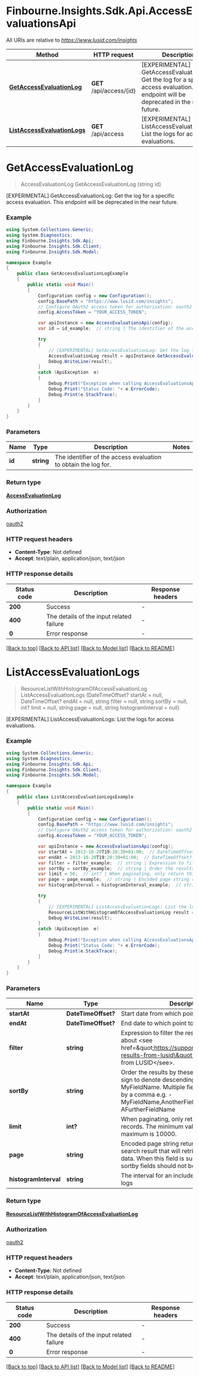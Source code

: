 # Finbourne.Insights.Sdk.Api.AccessEvaluationsApi

All URIs are relative to *https://www.lusid.com/insights*

Method | HTTP request | Description
------------- | ------------- | -------------
[**GetAccessEvaluationLog**](AccessEvaluationsApi.md#getaccessevaluationlog) | **GET** /api/access/{id} | [EXPERIMENTAL] GetAccessEvaluationLog: Get the log for a specific access evaluation.  This endpoint will be deprecated in the near future.
[**ListAccessEvaluationLogs**](AccessEvaluationsApi.md#listaccessevaluationlogs) | **GET** /api/access | [EXPERIMENTAL] ListAccessEvaluationLogs: List the logs for access evaluations.


<a name="getaccessevaluationlog"></a>
# **GetAccessEvaluationLog**
> AccessEvaluationLog GetAccessEvaluationLog (string id)

[EXPERIMENTAL] GetAccessEvaluationLog: Get the log for a specific access evaluation.  This endpoint will be deprecated in the near future.

### Example
```csharp
using System.Collections.Generic;
using System.Diagnostics;
using Finbourne.Insights.Sdk.Api;
using Finbourne.Insights.Sdk.Client;
using Finbourne.Insights.Sdk.Model;

namespace Example
{
    public class GetAccessEvaluationLogExample
    {
        public static void Main()
        {
            Configuration config = new Configuration();
            config.BasePath = "https://www.lusid.com/insights";
            // Configure OAuth2 access token for authorization: oauth2
            config.AccessToken = "YOUR_ACCESS_TOKEN";

            var apiInstance = new AccessEvaluationsApi(config);
            var id = id_example;  // string | The identifier of the access evaluation to obtain the log for.

            try
            {
                // [EXPERIMENTAL] GetAccessEvaluationLog: Get the log for a specific access evaluation.  This endpoint will be deprecated in the near future.
                AccessEvaluationLog result = apiInstance.GetAccessEvaluationLog(id);
                Debug.WriteLine(result);
            }
            catch (ApiException  e)
            {
                Debug.Print("Exception when calling AccessEvaluationsApi.GetAccessEvaluationLog: " + e.Message );
                Debug.Print("Status Code: "+ e.ErrorCode);
                Debug.Print(e.StackTrace);
            }
        }
    }
}
```

### Parameters

Name | Type | Description  | Notes
------------- | ------------- | ------------- | -------------
 **id** | **string**| The identifier of the access evaluation to obtain the log for. | 

### Return type

[**AccessEvaluationLog**](AccessEvaluationLog.md)

### Authorization

[oauth2](../README.md#oauth2)

### HTTP request headers

 - **Content-Type**: Not defined
 - **Accept**: text/plain, application/json, text/json


### HTTP response details
| Status code | Description | Response headers |
|-------------|-------------|------------------|
| **200** | Success |  -  |
| **400** | The details of the input related failure |  -  |
| **0** | Error response |  -  |

[[Back to top]](#) [[Back to API list]](../README.md#documentation-for-api-endpoints) [[Back to Model list]](../README.md#documentation-for-models) [[Back to README]](../README.md)

<a name="listaccessevaluationlogs"></a>
# **ListAccessEvaluationLogs**
> ResourceListWithHistogramOfAccessEvaluationLog ListAccessEvaluationLogs (DateTimeOffset? startAt = null, DateTimeOffset? endAt = null, string filter = null, string sortBy = null, int? limit = null, string page = null, string histogramInterval = null)

[EXPERIMENTAL] ListAccessEvaluationLogs: List the logs for access evaluations.

### Example
```csharp
using System.Collections.Generic;
using System.Diagnostics;
using Finbourne.Insights.Sdk.Api;
using Finbourne.Insights.Sdk.Client;
using Finbourne.Insights.Sdk.Model;

namespace Example
{
    public class ListAccessEvaluationLogsExample
    {
        public static void Main()
        {
            Configuration config = new Configuration();
            config.BasePath = "https://www.lusid.com/insights";
            // Configure OAuth2 access token for authorization: oauth2
            config.AccessToken = "YOUR_ACCESS_TOKEN";

            var apiInstance = new AccessEvaluationsApi(config);
            var startAt = 2013-10-20T19:20:30+01:00;  // DateTimeOffset? | Start date from which point to fetch logs. (optional) 
            var endAt = 2013-10-20T19:20:30+01:00;  // DateTimeOffset? | End date to which point to fetch logs. (optional) 
            var filter = filter_example;  // string | Expression to filter the result set. Read more about <see href=\"https://support.lusid.com/filtering-results-from-lusid\"> filtering results from LUSID</see>. (optional) 
            var sortBy = sortBy_example;  // string | Order the results by these fields. Use the '-' sign to denote descending order e.g. -MyFieldName. Multiple fields can be denoted by a comma e.g. -MyFieldName,AnotherFieldName,-AFurtherFieldName (optional) 
            var limit = 56;  // int? | When paginating, only return this number of records. The minimum value is 0 and the maximum is 10000. (optional) 
            var page = page_example;  // string | Encoded page string returned from a previous search result that will retrieve the next page of data. When this field is supplied, filter and sortby fields should not be supplied. (optional) 
            var histogramInterval = histogramInterval_example;  // string | The interval for an included histogram of the logs (optional) 

            try
            {
                // [EXPERIMENTAL] ListAccessEvaluationLogs: List the logs for access evaluations.
                ResourceListWithHistogramOfAccessEvaluationLog result = apiInstance.ListAccessEvaluationLogs(startAt, endAt, filter, sortBy, limit, page, histogramInterval);
                Debug.WriteLine(result);
            }
            catch (ApiException  e)
            {
                Debug.Print("Exception when calling AccessEvaluationsApi.ListAccessEvaluationLogs: " + e.Message );
                Debug.Print("Status Code: "+ e.ErrorCode);
                Debug.Print(e.StackTrace);
            }
        }
    }
}
```

### Parameters

Name | Type | Description  | Notes
------------- | ------------- | ------------- | -------------
 **startAt** | **DateTimeOffset?**| Start date from which point to fetch logs. | [optional] 
 **endAt** | **DateTimeOffset?**| End date to which point to fetch logs. | [optional] 
 **filter** | **string**| Expression to filter the result set. Read more about &lt;see href&#x3D;\&quot;https://support.lusid.com/filtering-results-from-lusid\&quot;&gt; filtering results from LUSID&lt;/see&gt;. | [optional] 
 **sortBy** | **string**| Order the results by these fields. Use the &#39;-&#39; sign to denote descending order e.g. -MyFieldName. Multiple fields can be denoted by a comma e.g. -MyFieldName,AnotherFieldName,-AFurtherFieldName | [optional] 
 **limit** | **int?**| When paginating, only return this number of records. The minimum value is 0 and the maximum is 10000. | [optional] 
 **page** | **string**| Encoded page string returned from a previous search result that will retrieve the next page of data. When this field is supplied, filter and sortby fields should not be supplied. | [optional] 
 **histogramInterval** | **string**| The interval for an included histogram of the logs | [optional] 

### Return type

[**ResourceListWithHistogramOfAccessEvaluationLog**](ResourceListWithHistogramOfAccessEvaluationLog.md)

### Authorization

[oauth2](../README.md#oauth2)

### HTTP request headers

 - **Content-Type**: Not defined
 - **Accept**: text/plain, application/json, text/json


### HTTP response details
| Status code | Description | Response headers |
|-------------|-------------|------------------|
| **200** | Success |  -  |
| **400** | The details of the input related failure |  -  |
| **0** | Error response |  -  |

[[Back to top]](#) [[Back to API list]](../README.md#documentation-for-api-endpoints) [[Back to Model list]](../README.md#documentation-for-models) [[Back to README]](../README.md)

